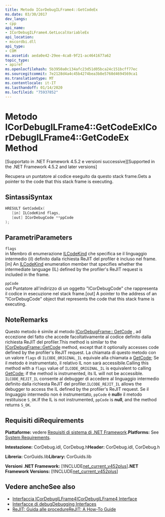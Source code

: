```yaml
---
title: Metodo ICorDebugILFrame4::GetCodeEx
ms.date: 03/30/2017
dev_langs:
- cpp
api_name:
- ICorDebugILFrame4.GetLocalVariableEx
api_location:
- mscordbi.dll
api_type:
- COM
ms.assetid: aeda0e42-29ee-4ca8-9f21-ac4641677a62
topic_type:
- apiref
ms.openlocfilehash: 5b3950a0c134afc23d51d05bca24c151bcff77ec
ms.sourcegitcommit: 7e2128d4a4c45b4274bea3b8e5760d4694569ca1
ms.translationtype: MT
ms.contentlocale: it-IT
ms.lasthandoff: 01/14/2020
ms.locfileid: "75937852"
---
```

# <a name="icordebugilframe4getcodeex-method"></a><span data-ttu-id="7da04-102">Metodo ICorDebugILFrame4::GetCodeEx</span><span class="sxs-lookup"><span data-stu-id="7da04-102">ICorDebugILFrame4::GetCodeEx Method</span></span>
<span data-ttu-id="7da04-103">[Supportato in .NET Framework 4.5.2 e versioni successive]</span><span class="sxs-lookup"><span data-stu-id="7da04-103">[Supported in the .NET Framework 4.5.2 and later versions]</span></span>  
  
 <span data-ttu-id="7da04-104">Recupera un puntatore al codice eseguito da questo stack frame.</span><span class="sxs-lookup"><span data-stu-id="7da04-104">Gets a pointer to the code that this stack frame is executing.</span></span>  
  
## <a name="syntax"></a><span data-ttu-id="7da04-105">Sintassi</span><span class="sxs-lookup"><span data-stu-id="7da04-105">Syntax</span></span>  
  
```cpp
HRESULT GetCodeEx(  
   [in] ILCodeKind flags,   
   [out] ICorDebugCode **ppCode  
);  
```  
  
## <a name="parameters"></a><span data-ttu-id="7da04-106">Parametri</span><span class="sxs-lookup"><span data-stu-id="7da04-106">Parameters</span></span>  
 `flags`  
 <span data-ttu-id="7da04-107">in Membro di enumerazione [ILCodeKind](../../../../docs/framework/unmanaged-api/debugging/ilcodekind-enumeration.md) che specifica se il linguaggio intermedio (il) definito dalla richiesta ReJIT del profiler è incluso nel frame.</span><span class="sxs-lookup"><span data-stu-id="7da04-107">[in] An [ILCodeKind](../../../../docs/framework/unmanaged-api/debugging/ilcodekind-enumeration.md) enumeration member that specifies whether the intermediate language (IL) defined by the profiler's ReJIT request is included in the frame.</span></span>  
  
 `ppCode`  
 <span data-ttu-id="7da04-108">out Puntatore all'indirizzo di un oggetto "ICorDebugCode" che rappresenta il codice in esecuzione nel stack frame.</span><span class="sxs-lookup"><span data-stu-id="7da04-108">[out] A pointer to the address of an "ICorDebugCode" object that represents the code that this stack frame is executing.</span></span>  
  
## <a name="remarks"></a><span data-ttu-id="7da04-109">Note</span><span class="sxs-lookup"><span data-stu-id="7da04-109">Remarks</span></span>  
 <span data-ttu-id="7da04-110">Questo metodo è simile al metodo [ICorDebugFrame:: GetCode](../../../../docs/framework/unmanaged-api/debugging/icordebugframe-getcode-method.md) , ad eccezione del fatto che accede facoltativamente al codice definito dalla richiesta ReJIT del profiler.</span><span class="sxs-lookup"><span data-stu-id="7da04-110">This method is similar to the [ICorDebugFrame::GetCode](../../../../docs/framework/unmanaged-api/debugging/icordebugframe-getcode-method.md) method, except that it optionally accesses code defined by the profiler's ReJIT request.</span></span> <span data-ttu-id="7da04-111">La chiamata di questo metodo con un valore `flags` di `ILCODE_ORIGINAL_IL` equivale alla chiamata a [GetCode](../../../../docs/framework/unmanaged-api/debugging/icordebugframe-getcode-method.md); Se il metodo è instrumentato, il relativo IL non sarà accessibile.</span><span class="sxs-lookup"><span data-stu-id="7da04-111">Calling this method with a `flags` value of `ILCODE_ORIGINAL_IL` is equivalent to calling [GetCode](../../../../docs/framework/unmanaged-api/debugging/icordebugframe-getcode-method.md); if the method is instrumented, its IL will not be accessible.</span></span> <span data-ttu-id="7da04-112">`ILCODE_REJIT_IL` consente al debugger di accedere al linguaggio intermedio definito dalla richiesta ReJIT del profiler.</span><span class="sxs-lookup"><span data-stu-id="7da04-112">`ILCODE_REJIT_IL` allows the debugger to access the IL defined by the profiler's ReJIT request.</span></span> <span data-ttu-id="7da04-113">Se il linguaggio intermedio non è instrumentato, `ppCode` è **null**e il metodo restituisce `S_OK`.</span><span class="sxs-lookup"><span data-stu-id="7da04-113">If the IL is not instrumented, `ppCode` is **null**, and the method returns `S_OK`.</span></span>  
  
## <a name="requirements"></a><span data-ttu-id="7da04-114">Requisiti di</span><span class="sxs-lookup"><span data-stu-id="7da04-114">Requirements</span></span>  
 <span data-ttu-id="7da04-115">**Piattaforme:** vedere [Requisiti di sistema di .NET Framework](../../../../docs/framework/get-started/system-requirements.md).</span><span class="sxs-lookup"><span data-stu-id="7da04-115">**Platforms:** See [System Requirements](../../../../docs/framework/get-started/system-requirements.md).</span></span>  
  
 <span data-ttu-id="7da04-116">**Intestazione:** CorDebug.idl, CorDebug.h</span><span class="sxs-lookup"><span data-stu-id="7da04-116">**Header:** CorDebug.idl, CorDebug.h</span></span>  
  
 <span data-ttu-id="7da04-117">**Libreria:** CorGuids.lib</span><span class="sxs-lookup"><span data-stu-id="7da04-117">**Library:** CorGuids.lib</span></span>  
  
 <span data-ttu-id="7da04-118">**Versioni .NET Framework:** [!INCLUDE[net_current_v452plus](../../../../includes/net-current-v452plus-md.md)]</span><span class="sxs-lookup"><span data-stu-id="7da04-118">**.NET Framework Versions:** [!INCLUDE[net_current_v452plus](../../../../includes/net-current-v452plus-md.md)]</span></span>  
  
## <a name="see-also"></a><span data-ttu-id="7da04-119">Vedere anche</span><span class="sxs-lookup"><span data-stu-id="7da04-119">See also</span></span>

- [<span data-ttu-id="7da04-120">Interfaccia ICorDebugILFrame4</span><span class="sxs-lookup"><span data-stu-id="7da04-120">ICorDebugILFrame4 Interface</span></span>](../../../../docs/framework/unmanaged-api/debugging/icordebugilframe4-interface.md)
- [<span data-ttu-id="7da04-121">Interfacce di debug</span><span class="sxs-lookup"><span data-stu-id="7da04-121">Debugging Interfaces</span></span>](../../../../docs/framework/unmanaged-api/debugging/debugging-interfaces.md)
- [<span data-ttu-id="7da04-122">ReJIT: Guida alle procedure</span><span class="sxs-lookup"><span data-stu-id="7da04-122">ReJIT: A How-To Guide</span></span>](https://docs.microsoft.com/archive/blogs/davbr/rejit-a-how-to-guide)
